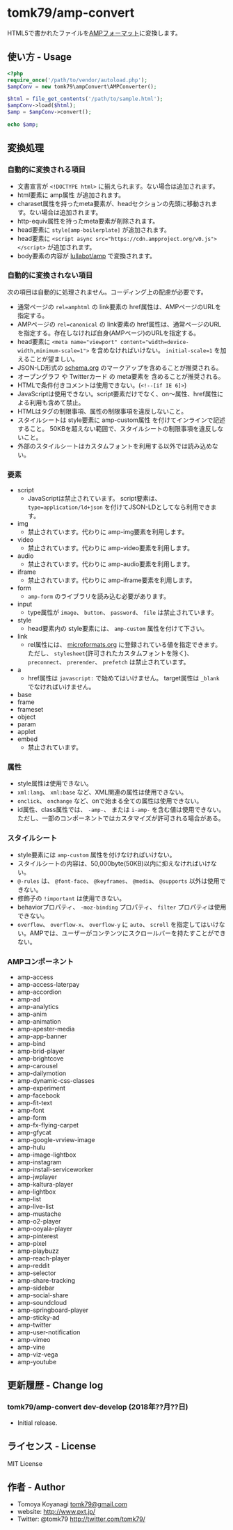 # tomk79/amp-convert
HTML5で書かれたファイルを[AMPフォーマット](https://www.ampproject.org/ja/docs/reference/spec#required-markup)に変換します。


## 使い方 - Usage

```php
<?php
require_once('/path/to/vendor/autoload.php');
$ampConv = new tomk79\ampConvert\AMPConverter();

$html = file_get_contents('/path/to/sample.html');
$ampConv->load($html);
$amp = $ampConv->convert();

echo $amp;
```


## 変換処理

### 自動的に変換される項目

- 文書宣言が `<!DOCTYPE html>` に揃えられます。ない場合は追加されます。
- html要素に amp属性 が追加されます。
- charaset属性を持ったmeta要素が、headセクションの先頭に移動されます。ない場合は追加されます。
- http-equiv属性を持ったmeta要素が削除されます。
- head要素に `style[amp-boilerplate]` が追加されます。
- head要素に `<script async src="https://cdn.ampproject.org/v0.js"></script>` が追加されます。
- body要素の内容が [lullabot/amp](https://packagist.org/packages/lullabot/amp) で変換されます。

### 自動的に変換されない項目

次の項目は自動的に処理されません。コーディング上の配慮が必要です。

- 通常ページの `rel=amphtml` の link要素の href属性は、AMPページのURLを指定する。
- AMPページの `rel=canonical` の link要素の href属性は、通常ページのURLを指定する。存在しなければ自身(AMPページ)のURLを指定する。
- head要素に `<meta name="viewport" content="width=device-width,minimum-scale=1">` を含めなければいけない。 `initial-scale=1` を加えることが望ましい。
- JSON-LD形式の [schema.org](http://schema.org/) のマークアップを含めることが推奨される。
- オープングラフ や Twitterカード の meta要素を 含めることが推奨される。
- HTMLで条件付きコメントは使用できない。(`<!--[if IE 6]>`)
- JavaScriptは使用できない。script要素だけでなく、on〜属性、href属性による利用も含めて禁止。
- HTMLはタグの制限事項、属性の制限事項を違反しないこと。
- スタイルシートは style要素に amp-custom属性 を付けてインラインで記述すること。 50KBを超えない範囲で、スタイルシートの制限事項を違反しないこと。
- 外部のスタイルシートはカスタムフォントを利用する以外では読み込めない。

### 要素

- script
	- JavaScriptは禁止されています。 script要素は、 `type=application/ld+json` を付けてJSON-LDとしてなら利用できます。
- img
	- 禁止されています。代わりに amp-img要素を利用します。
- video
	- 禁止されています。代わりに amp-video要素を利用します。
- audio
	- 禁止されています。代わりに amp-audio要素を利用します。
- iframe
	- 禁止されています。代わりに amp-iframe要素を利用します。
- form
	- `amp-form` のライブラリを読み込む必要があります。
- input
	- type属性が `image`、 `button`、 `password`、 `file` は禁止されています。
- style
	- head要素内の style要素には、 `amp-custom` 属性を付けて下さい。
- link
	- rel属性には、 [microformats.org](http://microformats.org/) に登録されている値を指定できます。 ただし、 `stylesheet`(許可されたカスタムフォントを除く)、 `preconnect`、 `prerender`、 `prefetch` は禁止されています。
- a
	- href属性は `javascript:` で始めてはいけません。 target属性は `_blank` でなければいけません。
- base
- frame
- frameset
- object
- param
- applet
- embed
	- 禁止されています。

### 属性

- style属性は使用できない。
- `xml:lang`、 `xml:base` など、XML関連の属性は使用できない。
- `onclick`、 `onchange` など、onで始まる全ての属性は使用できない。
- id属性、class属性では、 `-amp-`、 または `i-amp-` を含む値は使用できない。ただし、一部のコンポーネントではカスタマイズが許可される場合がある。

### スタイルシート

- style要素には `amp-custom` 属性を付けなければいけない。
- スタイルシートの内容は、50,000byte(50KB)以内に抑えなければいけない。
- `@-rules` は、 `@font-face`、 `@keyframes`、 `@media`、 `@supports` 以外は使用できない。
- 修飾子の `!important` は使用できない。
- behaviorプロパティ、 `-moz-binding` プロパティ、 `filter` プロパティは使用できない。
- `overflow`、 `overflow-x`、 `overflow-y` に `auto`、 `scroll` を指定してはいけない。AMPでは、ユーザーがコンテンツにスクロールバーを持たすことができない。

### AMPコンポーネント

- amp-access
- amp-access-laterpay
- amp-accordion
- amp-ad
- amp-analytics
- amp-anim
- amp-animation
- amp-apester-media
- amp-app-banner
- amp-bind
- amp-brid-player
- amp-brightcove
- amp-carousel
- amp-dailymotion
- amp-dynamic-css-classes
- amp-experiment
- amp-facebook
- amp-fit-text
- amp-font
- amp-form
- amp-fx-flying-carpet
- amp-gfycat
- amp-google-vrview-image
- amp-hulu
- amp-image-lightbox
- amp-instagram
- amp-install-serviceworker
- amp-jwplayer
- amp-kaltura-player
- amp-lightbox
- amp-list
- amp-live-list
- amp-mustache
- amp-o2-player
- amp-ooyala-player
- amp-pinterest
- amp-pixel
- amp-playbuzz
- amp-reach-player
- amp-reddit
- amp-selector
- amp-share-tracking
- amp-sidebar
- amp-social-share
- amp-soundcloud
- amp-springboard-player
- amp-sticky-ad
- amp-twitter
- amp-user-notification
- amp-vimeo
- amp-vine
- amp-viz-vega
- amp-youtube


## 更新履歴 - Change log

### tomk79/amp-convert dev-develop (2018年??月??日)

- Initial release.


## ライセンス - License

MIT License


## 作者 - Author

- Tomoya Koyanagi <tomk79@gmail.com>
- website: <http://www.pxt.jp/>
- Twitter: @tomk79 <http://twitter.com/tomk79/>
